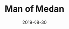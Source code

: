 ---
layout: album
date: 2019-08-30
title: Man of Medan
developer: Supermassive Games 
card-image: 85
card-offset: 0
banner-image: 46
banner-offset: 0
---